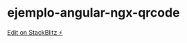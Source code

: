 # ejemplo-angular-ngx-qrcode

[Edit on StackBlitz ⚡️](https://stackblitz.com/edit/ejemplo-angular-ngx-qrcode)